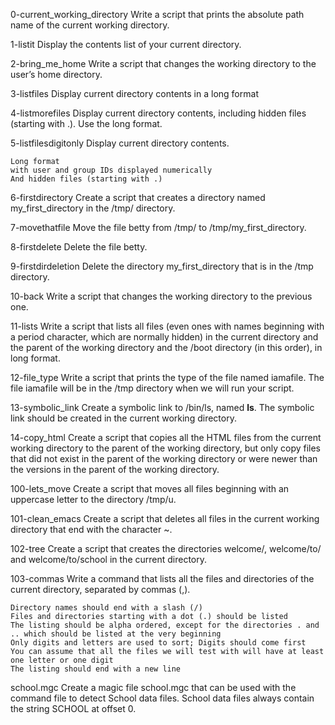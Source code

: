 0-current_working_directory
	Write a script that prints the absolute path name of the current working directory.

1-listit
	Display the contents list of your current directory.

2-bring_me_home
	Write a script that changes the working directory to the user’s home directory.

3-listfiles
	Display current directory contents in a long format

4-listmorefiles
	Display current directory contents, including hidden files (starting with .). Use the long format.

5-listfilesdigitonly
	Display current directory contents.

	Long format
	with user and group IDs displayed numerically
	And hidden files (starting with .)

6-firstdirectory
	Create a script that creates a directory named my_first_directory in the /tmp/ directory.

7-movethatfile
	Move the file betty from /tmp/ to /tmp/my_first_directory.

8-firstdelete
	Delete the file betty.

9-firstdirdeletion
	Delete the directory my_first_directory that is in the /tmp directory.

10-back
	Write a script that changes the working directory to the previous one.

11-lists
	Write a script that lists all files (even ones with names beginning with a period character, which are normally hidden) in the current directory and the parent of the working directory and the /boot directory (in this order), in long format.

12-file_type
	Write a script that prints the type of the file named iamafile. The file iamafile will be in the /tmp directory when we will run your script.

13-symbolic_link
	Create a symbolic link to /bin/ls, named __ls__. The symbolic link should be created in the current working directory.

14-copy_html
	Create a script that copies all the HTML files from the current working directory to the parent of the working directory, but only copy files that did not exist in the parent of the working directory or were newer than the versions in the parent of the working directory.

100-lets_move
	Create a script that moves all files beginning with an uppercase letter to the directory /tmp/u.

101-clean_emacs
	Create a script that deletes all files in the current working directory that end with the character ~.

102-tree
	Create a script that creates the directories welcome/, welcome/to/ and welcome/to/school in the current directory.

103-commas
	Write a command that lists all the files and directories of the current directory, separated by commas (,).

	Directory names should end with a slash (/)
	Files and directories starting with a dot (.) should be listed
	The listing should be alpha ordered, except for the directories . and .. which should be listed at the very beginning
	Only digits and letters are used to sort; Digits should come first
	You can assume that all the files we will test with will have at least one letter or one digit
	The listing should end with a new line
	

school.mgc
	Create a magic file school.mgc that can be used with the command file to detect School data files. School data files always contain the string SCHOOL at offset 0.



